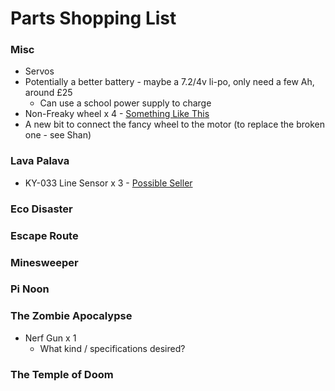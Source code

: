 # Parts Shopping List

### Misc
* Servos
* Potentially a better battery - maybe a 7.2/4v li-po, only need a few Ah, around £25
    * Can use a school power supply to charge
* Non-Freaky wheel x 4 - [Something Like This](https://amzn.to/377v34J)
* A new bit to connect the fancy wheel to the motor (to replace the broken one - see Shan)

### Lava Palava
* KY-033 Line Sensor x 3 - [Possible Seller](https://www.cricklewoodelectronics.com/Line-tracking-sensor-module-for-Arduino-KY-033.html)

### Eco Disaster

### Escape Route

### Minesweeper

### Pi Noon

### The Zombie Apocalypse
* Nerf Gun x 1
    * What kind / specifications desired?

### The Temple of Doom
